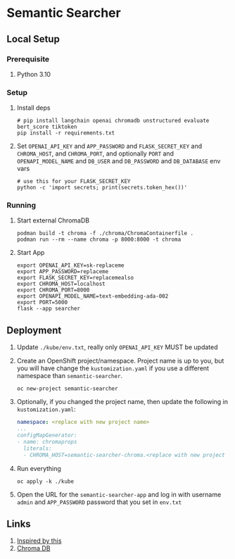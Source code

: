 # Semantic Searcher

## Local Setup

### Prerequisite

1. Python 3.10

### Setup

1. Install deps

    ```shell
    # pip install langchain openai chromadb unstructured evaluate bert_score tiktoken
    pip install -r requirements.txt
    ```

2. Set `OPENAI_API_KEY` and `APP_PASSWORD` and `FLASK_SECRET_KEY` and `CHROMA_HOST`, and `CHROMA_PORT`, and optionally `PORT` and `OPENAPI_MODEL_NAME` and `DB_USER` and `DB_PASSWORD` and `DB_DATABASE` env vars

    ```shell
    # use this for your FLASK_SECRET_KEY
    python -c 'import secrets; print(secrets.token_hex())'
    ```

### Running

1. Start external ChromaDB

    ```shell
    podman build -t chroma -f ./chroma/ChromaContainerfile .
    podman run --rm --name chroma -p 8000:8000 -t chroma
    ```

2. Start App

    ```shell
    export OPENAI_API_KEY=sk-replaceme
    export APP_PASSWORD=replaceme
    export FLASK_SECRET_KEY=replacemealso
    export CHROMA_HOST=localhost
    export CHROMA_PORT=8000
    export OPENAPI_MODEL_NAME=text-embedding-ada-002
    export PORT=5000
    flask --app searcher
    ```

## Deployment

1. Update `./kube/env.txt`, really only `OPENAI_API_KEY` MUST be updated

2. Create an OpenShift project/namespace.  Project name is up to you, but you will have change the `kustomization.yaml` if you use a different namespace than `semantic-searcher`.

    ```shell
    oc new-project semantic-searcher
    ```

3. Optionally, if you changed the project name, then update the following in `kustomization.yaml`:

    ```yaml
    namespace: <replace with new project name>
    ...
    configMapGenerator:
    - name: chromaprops
      literals:
      - CHROMA_HOST=semantic-searcher-chroma.<replace with new project name>.svc.cluster.local
    ```

4.  Run everything

    ```shell
    oc apply -k ./kube
    ```

5.  Open the URL for the `semantic-searcher-app` and log in with username `admin` and `APP_PASSWORD` password that you set in `env.txt`


## Links

1. [Inspired by this](https://github.com/redhat-et/foundation-models-for-documentation/blob/master/notebooks/langchain-openai.ipynb)
2. [Chroma DB](https://python.langchain.com/en/latest/modules/indexes/vectorstores/examples/chroma.html)
